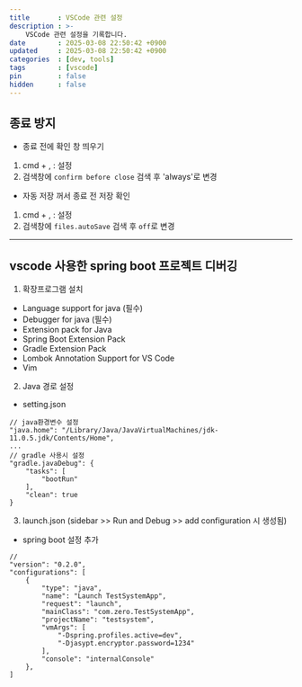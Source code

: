 ```yaml
---
title       : VSCode 관련 설정
description : >-
    VSCode 관련 설정을 기록합니다.
date        : 2025-03-08 22:50:42 +0900
updated     : 2025-03-08 22:50:42 +0900
categories  : [dev, tools]
tags        : [vscode]
pin         : false
hidden      : false
---
```


## 종료 방지

- 종료 전에 확인 창 띄우기
1. cmd + , : 설정
2. 검색창에 `confirm before close` 검색 후 'always'로 변경

- 자동 저장 꺼서 종료 전 저장 확인
1. cmd + , : 설정
2. 검색창에 `files.autoSave` 검색 후 `off`로 변경


---

## vscode 사용한 spring boot 프로젝트 디버깅

1. 확장프로그램 설치
- Language support for java (필수)
- Debugger for java (필수)
- Extension pack for Java
- Spring Boot Extension Pack
- Gradle Extension Pack 
- Lombok Annotation Support for VS Code
- Vim

2. Java 경로 설정
- setting.json
```plaintext
// java환경변수 설정 
"java.home": "/Library/Java/JavaVirtualMachines/jdk-11.0.5.jdk/Contents/Home",
...
// gradle 사용시 설정
"gradle.javaDebug": {
    "tasks": [
        "bootRun"
    ],
    "clean": true
}
```

3. launch.json (sidebar >> Run and Debug >> add configuration 시 생성됨)
- spring boot 설정 추가
```plaintext
//
"version": "0.2.0",
"configurations": [
    {
        "type": "java",
        "name": "Launch TestSystemApp",
        "request": "launch",
        "mainClass": "com.zero.TestSystemApp",
        "projectName": "testsystem",
        "vmArgs": [
            "-Dspring.profiles.active=dev",
            "-Djasypt.encryptor.password=1234"
        ],
        "console": "internalConsole"
    }, 
]
```



